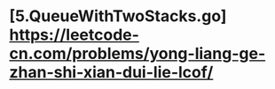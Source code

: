# [5.QueueWithTwoStacks.go] https://leetcode-cn.com/problems/yong-liang-ge-zhan-shi-xian-dui-lie-lcof/

